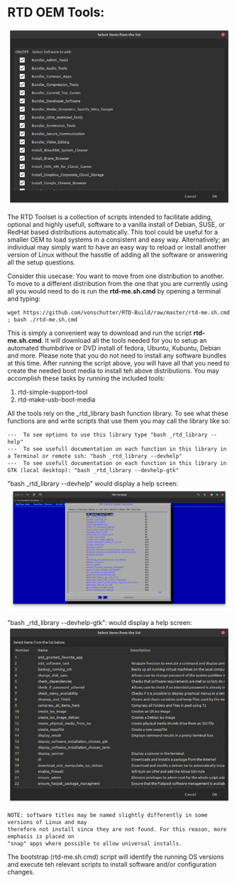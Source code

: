 # RTD OEM Tools:
![RTD Builder Screenshot](Media_files/Scr9.png?raw=true "Executing the Script")

The RTD Toolset is a collection of scripts intended to facilitate adding, optional and highly usefull, software to a vanilla install of Debian, SUSE, or RedHat based distributions automatically. This tool could be useful for a smaller OEM to load systems in a consistent and easy way. Alternatively; an individual may simply want to have an easy way to reload or install another version of Linux without the hasstle of adding all the software or answering all the setup questions. 

 Consider this usecase: You want to move from one distribution to another. To move to a different distribution from the one that you are currently using all you would need to do is run the **rtd-me.sh.cmd** by opening a terminal and typing: 

```
wget https://github.com/vonschutter/RTD-Build/raw/master/rtd-me.sh.cmd ; bash ./rtd-me.sh.cmd 
```
This is simply a convenient way to download and run the script **rtd-me.sh.cmd**. It will download all the tools needed for you to setup an automated thumbdrive or DVD install of fedora, Ubuntu, Kubuntu, Debian and more. Please note that you do not need to install any software bundles at this time. After running the script above, you will have all that you need to create the needed boot media to install teh above distributions. You may accomplish these tasks by running the included tools: 

1. rtd-simple-support-tool
2. rtd-make-usb-boot-media

All the tools rely on the _rtd_library bash function library. To see what these functions are and write scripts that use them you may call the library like so: 
```
---  To see options to use this library type "bash _rtd_library --help"
---  To see usefull documentation on each function in this library in a Terminal or remote ssh: "bash _rtd_library --devhelp"
---  To see usefull documentation on each function in this library in GTK (local desktop): "bash _rtd_library --devhelp-gtk"
```
"bash _rtd_library --devhelp" would display a help screen: 
![RTD Builder Screenshot](Media_files/Scr-lib.png "Executing the Script")

"bash _rtd_library --devhelp-gtk": would display a help screen: 
![RTD Builder Screenshot](Media_files/Scr-lib-gtk.png "Executing the Script")




```
NOTE: software titles may be named slightly differently in some versions of Linux and may 
therefore not install since they are not found. For this reason, more emphasis is placed on 
"snap" apps where possible to allow universal installs. 

```
The bootstrap (rtd-me.sh.cmd) script will identify the running OS versions and execute teh relevant scripts to install software and/or configuration changes. 
